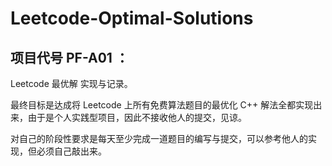 # Leetcode-Optimal-Solutions
## 项目代号 PF-A01 ：
Leetcode 最优解 实现与记录。

最终目标是达成将 Leetcode 上所有免费算法题目的最优化 C++ 解法全都实现出来，由于是个人实践型项目，因此不接收他人的提交，见谅。

对自己的阶段性要求是每天至少完成一道题目的编写与提交，可以参考他人的实现，但必须自己敲出来。
